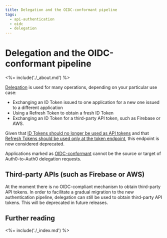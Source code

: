 ```yaml
---
title: Delegation and the OIDC-conformant pipeline
tags:
  - api-authentication
  - oidc
  - delegation
---
```


# Delegation and the OIDC-conformant pipeline

<%= include('./_about.md') %>

[Delegation](/api/authentication#delegation) is used for many operations, depending on your particular use case:

* Exchanging an ID Token issued to one application for a new one issued to a different application
* Using a Refresh Token to obtain a fresh ID Token
* Exchanging an ID Token for a third-party API token, such as Firebase or AWS.

Given that [ID Tokens should no longer be used as API tokens](/api-auth/tutorials/adoption/api-tokens) and that [Refresh Tokens should be used only at the token endpoint](/api-auth/tutorials/adoption/refresh-tokens), this endpoint is now considered deprecated.

Applications marked as [OIDC-conformant](/api-auth/tutorials/adoption/oidc-conformant) cannot be the source or target of Auth0-to-Auth0 delegation requests.

## Third-party APIs (such as Firebase or AWS)

At the moment there is no OIDC-compliant mechanism to obtain third-party API tokens.
In order to facilitate a gradual migration to the new authentication pipeline, delegation can still be used to obtain third-party API tokens.
This will be deprecated in future releases.

## Further reading

<%= include('./_index.md') %>
